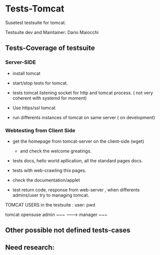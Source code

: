 # Tests-Tomcat

Susetest testsuite for tomcat.

Testsuite dev and Maintainer:
Dario Maiocchi


## Tests-Coverage of testsuite

### Server-SIDE
* install tomcat

* start/stop tests for tomcat.
* tests tomcat listening socket for http and tomcat process. ( not very coherent with systemd for moment)


- Use https/ssl tomcat
* run differents instances of tomcat on same server ( on development)

###  Webtesting from Client Side
* get the homepage from tomcat-server on the client-side (wget)
  * and check the welcome greatings.

* tests docs, hello world apllication, all the standard pages docs.
* tests with web-crawling this pages.


* check the documentation/applet

* test return code, response from web-server , when  differents admins/user try to managing tomcat.

TOMCAT USERS in the testsuite :
user:               pwd

tomcat 		    opensuse
admin	            ~~~  ---> 
manager		    ~~~

  <user username="tomcat" password="opensuse" roles="tomcat"/>
  <user username="manager" password="opensuse" roles="manager-gui,manager-script,manager-jmx,manager-status"/>
  <user username="admin" password="opensuse" roles="admin-gui"/>



## Other possible not defined tests-cases


## Need research:

